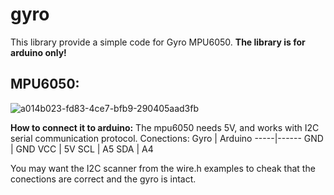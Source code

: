 # gyro

This library provide a simple code for Gyro MPU6050.
**The library is for arduino only!**

## MPU6050:
![a014b023-fd83-4ce7-bfb9-290405aad3fb](https://www.voltaat.com/cdn/shop/products/voltaat-3-axis-gyroscope-accelerometer-module-mpu-6050-3607196106854.jpg?v=1628483786)

**How to connect it to arduino:**
The mpu6050 needs 5V, and works with I2C serial communication protocol.
Conections:
Gyro | Arduino
-----|------
GND  | GND
VCC  | 5V
SCL  | A5
SDA  | A4

You may want the I2C scanner from the wire.h examples to cheak that the conections are correct and the gyro is intact.
